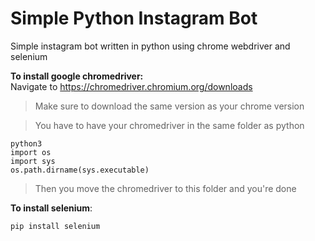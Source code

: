 # Simple Python Instagram Bot
Simple instagram bot written in python using chrome webdriver and selenium

<b>To install google chromedriver:</b><br>
Navigate to https://chromedriver.chromium.org/downloads <br>
> Make sure to download the same version as your chrome version

> You have to have your chromedriver in the same folder as python

```
python3
import os
import sys
os.path.dirname(sys.executable)
```
> Then you move the chromedriver to this folder and you're done

<b>To install selenium</b>:
```
pip install selenium
```


